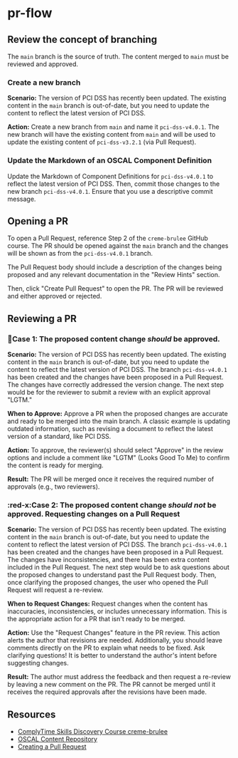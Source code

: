 # pr-flow


## Review the concept of branching

The `main` branch is the source of truth. The content merged to `main` must be reviewed and approved. 

### Create a new branch

**Scenario:** The version of PCI DSS has recently been updated. The existing content in the `main` branch is out-of-date, but you need to update the content to reflect the latest version of PCI DSS.

**Action:** Create a new branch from `main` and name it `pci-dss-v4.0.1`. The new branch will have the existing content from `main` and will be used to update the existing content of `pci-dss-v3.2.1` (via Pull Request).

### Update the Markdown of an OSCAL Component Definition

Update the Markdown of Component Definitions for `pci-dss-v4.0.1` to reflect the latest version of PCI DSS. Then, commit those changes to the new branch `pci-dss-v4.0.1`. Ensure that you use a descriptive commit message.


## Opening a PR

To open a Pull Request, reference Step 2 of the `creme-brulee` GitHub course. The PR should be opened against the `main` branch and the changes will be shown as from the `pci-dss-v4.0.1` branch.

The Pull Request body should include a description of the changes being proposed and any relevant documentation in the "Review Hints" section.

Then, click "Create Pull Request" to open the PR. The PR will be reviewed and either approved or rejected.

## Reviewing a PR

### :tada:**Case 1:** The proposed content change _should_ be approved.

**Scenario:** The version of PCI DSS has recently been updated. The existing content in the `main` branch is out-of-date, but you need to update the content to reflect the latest version of PCI DSS. The branch `pci-dss-v4.0.1` has been created and the changes have been proposed in a Pull Request. The changes have correctly addressed the version change. The next step would be for the reviewer to submit a review with an explicit approval "LGTM."

**When to Approve:** Approve a PR when the proposed changes are accurate and ready to be merged into the main branch. A classic example is updating outdated information, such as revising a document to reflect the latest version of a standard, like PCI DSS.

**Action:** To approve, the reviewer(s) should select "Approve" in the review options and include a comment like "LGTM" (Looks Good To Me) to confirm the content is ready for merging.

**Result:** The PR will be merged once it receives the required number of approvals (e.g., two reviewers).

### :red-x:**Case 2:** The proposed content change _should not_ be approved. Requesting changes on a Pull Request

**Scenario:** The version of PCI DSS has recently been updated. The existing content in the `main` branch is out-of-date, but you need to update the content to reflect the latest version of PCI DSS. The branch `pci-dss-v4.0.1` has been created and the changes have been proposed in a Pull Request. The changes have inconsistencies, and there has been extra content included in the Pull Request. The next step would be to ask questions about the proposed changes to understand past the Pull Request body. Then, once clarifying the proposed changes, the user who opened the Pull Request will request a re-review.

**When to Request Changes:** Request changes when the content has inaccuracies, inconsistencies, or includes unnecessary information. This is the appropriate action for a PR that isn't ready to be merged.

**Action:** Use the "Request Changes" feature in the PR review. This action alerts the author that revisions are needed. Additionally, you should leave comments directly on the PR to explain what needs to be fixed. Ask clarifying questions! It is better to understand the author's intent before suggesting changes.

**Result:** The author must address the feedback and then request a re-review by leaving a new comment on the PR. The PR cannot be merged until it receives the required approvals after the revisions have been made.

## Resources

* [ComplyTime Skills Discovery Course creme-brulee](https://github.com/complytime/creme-brulee)
* [OSCAL Content Repository](https://github.com/ComplianceAsCode/oscal-content)
* [Creating a Pull Request](https://docs.github.com/fr/pull-requests/collaborating-with-pull-requests/proposing-changes-to-your-work-with-pull-requests/creating-a-pull-request)